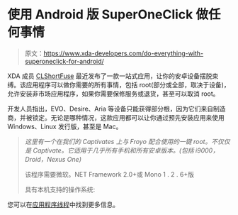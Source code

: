 # 使用 Android 版 SuperOneClick 做任何事情

> 原文：<https://www.xda-developers.com/do-everything-with-superoneclick-for-android/>

XDA 成员 [CLShortFuse](http://forum.xda-developers.com/member.php?u=431383) 最近发布了一款一站式应用，让你的安卓设备摆脱束缚。该应用程序可以做你需要的所有事情，包括 root(部分或全部，取决于设备)，允许安装非市场应用程序，如果你需要保修服务或退货，甚至可以取消 root。

开发人员指出，EVO、Desire、Aria 等设备只能获得部分根，因为它们来自制造商，并被锁定。无论是哪种情况，这款应用都可以让你通过预先安装应用来使用 Windows、Linux 发行版，甚至是 Mac。

> *这里有一个在我们的 Captivates 上与 Froyo 配合使用的一键 root。不仅仅是 Captivate。它适用于几乎所有手机和所有安卓版本。(包括 i9000，Droid，Nexus One)*
> 
> 该程序需要微软。NET Framework 2.0+或 Mono 1 . 2 . 6+版
> 
> 具有本机支持的操作系统:

您可以在[应用程序线程](http://forum.xda-developers.com/showthread.php?t=803682)中找到更多信息。